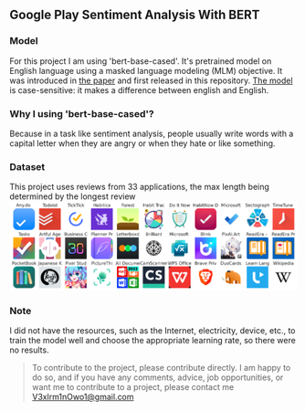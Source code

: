 ## Google Play Sentiment Analysis With BERT

### Model 

For this project I am using 'bert-base-cased'.
It's pretrained model on English language using a masked language modeling (MLM) objective. It was introduced in <a href='https://arxiv.org/abs/1810.04805'>the paper</a> and first released in this repository. <a href='https://github.com/google-research/bert'>The model</a> is case-sensitive: it makes a difference between english and English.


### Why I using 'bert-base-cased'? 

Because in a task like sentiment analysis, people usually write words with a capital letter when they are angry or when they hate or like something.



### Dataset

This project uses reviews from 33 applications, the max length being determined by the longest review
<img src='https://github.com/v3xlrm1nOwo1/Google-Play-Sentiment-Analysis-With-BERT/blob/99a077da77dd114a8657736a735c1fd7497daaf8/apps.png' />


### Note

I did not have the resources, such as the Internet, electricity, device, etc., to train the model well and choose the appropriate learning rate, so there were no results.


> To contribute to the project, please contribute directly. I am happy to do so, and if you have any comments, advice, job opportunities, or want me to contribute to a project, please contact me <a href='mailto:V3xlrm1nOwo1@gmail.com' target='blank'>V3xlrm1nOwo1@gmail.com</a>
